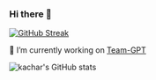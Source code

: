 ### Hi there 👋

[![GitHub Streak](https://streak-stats.demolab.com?user=kachar&theme=vue)](https://git.io/streak-stats)

🔭 I’m currently working on [Team-GPT](https://team-gpt.com/)

![kachar's GitHub stats](https://github-readme-stats.vercel.app/api?username=kachar&theme=vue&show_icons=true)

<!--
**kachar/kachar** is a ✨ _special_ ✨ repository because its `README.md` (this file) appears on your GitHub profile.

Here are some ideas to get you started:

- 🔭 I’m currently working on ...
- 🌱 I’m currently learning ...
- 👯 I’m looking to collaborate on ...
- 🤔 I’m looking for help with ...
- 💬 Ask me about ...
- 📫 How to reach me: ...
- 😄 Pronouns: ...
- ⚡ Fun fact: ...
-->

